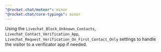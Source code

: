 ```yaml
---
"@rocket.chat/meteor": minor
"@rocket.chat/core-typings": minor
---
```


Using the `Livechat_Block_Unknown_Contacts`, `Livechat_Contact_Verification_App`, `Livechat_Request_Verification_On_First_Contact_Only` settings to handle the visitor to a verificator app if needed.
